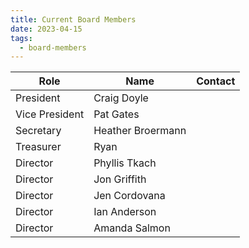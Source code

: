 ```yaml
---
title: Current Board Members
date: 2023-04-15
tags:
  - board-members
---
```

Role | Name | Contact 
--- | --- | ---
President | Craig Doyle | |
Vice President | Pat Gates | |
Secretary | Heather Broermann | |
Treasurer | Ryan | |
Director | Phyllis Tkach | |
Director | Jon Griffith | |
Director | Jen Cordovana | |
Director | Ian Anderson | |
Director | Amanda Salmon | | 